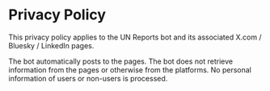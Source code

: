 # Privacy Policy

This privacy policy applies to the UN Reports bot and its associated X.com / Bluesky / LinkedIn pages.

The bot automatically posts to the pages. The bot does not retrieve information from the pages or otherwise from the platforms. No personal information of users or non-users is processed.
